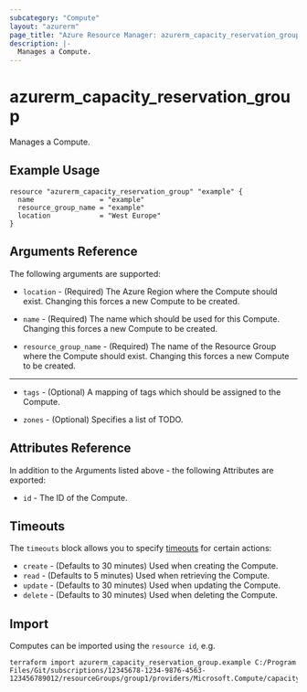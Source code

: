 ```yaml
---
subcategory: "Compute"
layout: "azurerm"
page_title: "Azure Resource Manager: azurerm_capacity_reservation_group"
description: |-
  Manages a Compute.
---
```


# azurerm_capacity_reservation_group

Manages a Compute.

## Example Usage

```hcl
resource "azurerm_capacity_reservation_group" "example" {
  name                = "example"
  resource_group_name = "example"
  location            = "West Europe"
}
```

## Arguments Reference

The following arguments are supported:

* `location` - (Required) The Azure Region where the Compute should exist. Changing this forces a new Compute to be created.

* `name` - (Required) The name which should be used for this Compute. Changing this forces a new Compute to be created.

* `resource_group_name` - (Required) The name of the Resource Group where the Compute should exist. Changing this forces a new Compute to be created.

---

* `tags` - (Optional) A mapping of tags which should be assigned to the Compute.

* `zones` - (Optional) Specifies a list of TODO.

## Attributes Reference

In addition to the Arguments listed above - the following Attributes are exported: 

* `id` - The ID of the Compute.

## Timeouts

The `timeouts` block allows you to specify [timeouts](https://www.terraform.io/docs/configuration/resources.html#timeouts) for certain actions:

* `create` - (Defaults to 30 minutes) Used when creating the Compute.
* `read` - (Defaults to 5 minutes) Used when retrieving the Compute.
* `update` - (Defaults to 30 minutes) Used when updating the Compute.
* `delete` - (Defaults to 30 minutes) Used when deleting the Compute.

## Import

Computes can be imported using the `resource id`, e.g.

```shell
terraform import azurerm_capacity_reservation_group.example C:/Program Files/Git/subscriptions/12345678-1234-9876-4563-123456789012/resourceGroups/group1/providers/Microsoft.Compute/capacityReservationGroups/capacityReservationGroup1

```
